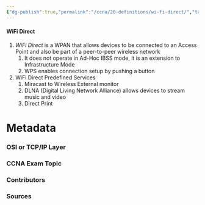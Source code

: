```yaml
---
{"dg-publish":true,"permalink":"/ccna/20-definitions/wi-fi-direct/","tags":["defs_ccna"],"created":"2023-11-04T12:45:23.000-07:00","updated":"2023-11-07T17:03:01.000-08:00"}
---
```


#### WiFi Direct
1. *WiFi Direct* is a WPAN that allows devices to be connected to an Access Point and also be part of a peer-to-peer wireless network
	1. It does not operate in Ad-Hoc IBSS mode, it is an extension to Infrastructure Mode
	2. WPS enables connection setup by pushing a button
2. WiFi Direct Predefined Services
	1. Miracast to Wireless External monitor
	1. DLNA (Digital Living Network Alliance) allows devices to stream music and video
	2. Direct Print

# Metadata
### OSI or TCP/IP Layer

### CCNA Exam Topic

### Contributors

### Sources
